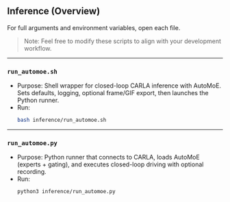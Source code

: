 ## Inference (Overview)

For full arguments and environment variables, open each file.

> Note: Feel free to modify these scripts to align with your development workflow.

---

### `run_automoe.sh`
- Purpose: Shell wrapper for closed-loop CARLA inference with AutoMoE. Sets defaults, logging, optional frame/GIF export, then launches the Python runner.
- Run:
    ```bash
    bash inference/run_automoe.sh
    ```

---

### `run_automoe.py`
- Purpose: Python runner that connects to CARLA, loads AutoMoE (experts + gating), and executes closed-loop driving with optional recording.
- Run:
    ```bash
    python3 inference/run_automoe.py
    ```


